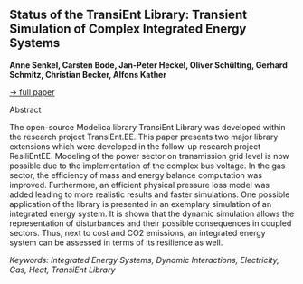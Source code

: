 ## Status of the TransiEnt Library: Transient Simulation of Complex Integrated Energy Systems

**Anne Senkel, Carsten Bode, Jan-Peter Heckel, Oliver Schülting, Gerhard Schmitz, Christian Becker, Alfons Kather**

[&#8594; full paper](../proceedings/papers/Modelica2021session3A_paper1.pdf)

Abstract

The open-source Modelica library TransiEnt Library was
developed within the research project TransiEnt.EE. This paper
presents two major library extensions which were developed in
the follow-up research project ResiliEntEE. Modeling of the
power sector on transmission grid level is now possible due to
the implementation of the complex bus voltage. In the gas
sector, the efficiency of mass and energy balance computation
was improved. Furthermore, an efficient physical pressure loss
model was added leading to more realistic results and faster
simulations. One possible application of the library is presented
in an exemplary simulation of an integrated energy system. It is
shown that the dynamic simulation allows the representation of
disturbances and their possible consequences in coupled sectors.
Thus, next to cost and CO2 emissions, an integrated energy
system can be assessed in terms of its resilience as well.

*Keywords: Integrated Energy Systems, Dynamic Interactions, Electricity, Gas, Heat, TransiEnt Library*
